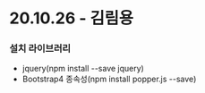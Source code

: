 # 20.10.26 - 김림용

### 설치 라이브러리

- jquery(npm install --save jquery)
- Bootstrap4 종속성(npm install popper.js --save)
